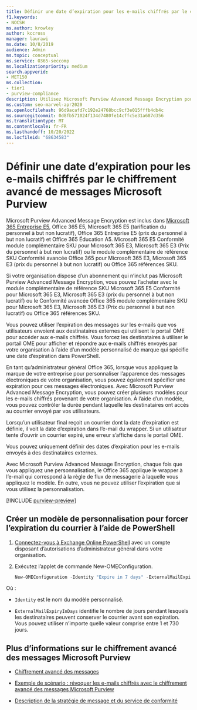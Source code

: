 ```yaml
---
title: Définir une date d’expiration pour les e-mails chiffrés par le chiffrement avancé de messages Microsoft Purview
f1.keywords:
- NOCSH
ms.author: krowley
author: kccross
manager: laurawi
ms.date: 10/8/2019
audience: Admin
ms.topic: conceptual
ms.service: O365-seccomp
ms.localizationpriority: medium
search.appverid:
- MET150
ms.collection:
- tier1
- purview-compliance
description: Utilisez Microsoft Purview Advanced Message Encryption pour étendre votre sécurité de messagerie en définissant une date d’expiration sur les e-mails via un modèle personnalisé de marque.
ms.custom: seo-marvel-apr2020
ms.openlocfilehash: 96d9acafd7c192e24768bcc9cf3e015fffb4db4c
ms.sourcegitcommit: 0d8fb571024f134d7480fe14cffc5e31a687d356
ms.translationtype: MT
ms.contentlocale: fr-FR
ms.lasthandoff: 10/20/2022
ms.locfileid: "68634583"
---
```

# <a name="set-an-expiration-date-for-email-encrypted-by-microsoft-purview-advanced-message-encryption"></a>Définir une date d’expiration pour les e-mails chiffrés par le chiffrement avancé de messages Microsoft Purview

Microsoft Purview Advanced Message Encryption est inclus dans [Microsoft 365 Entreprise E5](https://www.microsoft.com/microsoft-365/enterprise/home), Office 365 E5, Microsoft 365 E5 (tarification du personnel à but non lucratif), Office 365 Entreprise E5 (prix du personnel à but non lucratif) et Office 365 Éducation A5. Microsoft 365 E5 Conformité module complémentaire SKU pour Microsoft 365 E3, Microsoft 365 E3 (Prix du personnel à but non lucratif) ou le module complémentaire de référence SKU Conformité avancée Office 365 pour Microsoft 365 E3, Microsoft 365 E3 (prix du personnel à but non lucratif) ou Office 365 références SKU.

Si votre organisation dispose d’un abonnement qui n’inclut pas Microsoft Purview Advanced Message Encryption, vous pouvez l’acheter avec le module complémentaire de référence SKU Microsoft 365 E5 Conformité pour Microsoft 365 E3, Microsoft 365 E3 (prix du personnel à but non lucratif) ou le Conformité avancée Office 365 module complémentaire SKU pour Microsoft 365 E3, Microsoft 365 E3 (Prix du personnel à but non lucratif) ou Office 365 références SKU.

Vous pouvez utiliser l’expiration des messages sur les e-mails que vos utilisateurs envoient aux destinataires externes qui utilisent le portail OME pour accéder aux e-mails chiffrés. Vous forcez les destinataires à utiliser le portail OME pour afficher et répondre aux e-mails chiffrés envoyés par votre organisation à l’aide d’un modèle personnalisé de marque qui spécifie une date d’expiration dans PowerShell.

En tant qu’administrateur général Office 365, lorsque vous appliquez la marque de votre entreprise pour personnaliser l’apparence des messages électroniques de votre organisation, vous pouvez également spécifier une expiration pour ces messages électroniques. Avec Microsoft Purview Advanced Message Encryption, vous pouvez créer plusieurs modèles pour les e-mails chiffrés provenant de votre organisation. À l’aide d’un modèle, vous pouvez contrôler la durée pendant laquelle les destinataires ont accès au courrier envoyé par vos utilisateurs.

Lorsqu’un utilisateur final reçoit un courrier dont la date d’expiration est définie, il voit la date d’expiration dans l’e-mail du wrapper. Si un utilisateur tente d’ouvrir un courrier expiré, une erreur s’affiche dans le portail OME.

Vous pouvez uniquement définir des dates d’expiration pour les e-mails envoyés à des destinataires externes.

Avec Microsoft Purview Advanced Message Encryption, chaque fois que vous appliquez une personnalisation, le Office 365 applique le wrapper à l’e-mail qui correspond à la règle de flux de messagerie à laquelle vous appliquez le modèle. En outre, vous ne pouvez utiliser l’expiration que si vous utilisez la personnalisation.

[!INCLUDE [purview-preview](../includes/purview-preview.md)]

## <a name="create-a-custom-branding-template-to-force-mail-expiration-by-using-powershell"></a>Créer un modèle de personnalisation pour forcer l’expiration du courrier à l’aide de PowerShell

1. [Connectez-vous à Exchange Online PowerShell](/powershell/exchange/connect-to-exchange-online-powershell) avec un compte disposant d’autorisations d’administrateur général dans votre organisation.

2. Exécutez l’applet de commande New-OMEConfiguration.

    ```powershell
    New-OMEConfiguration -Identity "Expire in 7 days" -ExternalMailExpiryInDays 7
    ```

Où :

- `Identity` est le nom du modèle personnalisé.

- `ExternalMailExpiryInDays` identifie le nombre de jours pendant lesquels les destinataires peuvent conserver le courrier avant son expiration. Vous pouvez utiliser n’importe quelle valeur comprise entre 1 et 730 jours.

## <a name="more-information-about-microsoft-purview-advanced-message-encryption"></a>Plus d’informations sur le chiffrement avancé des messages Microsoft Purview

- [Chiffrement avancé des messages](ome-advanced-message-encryption.md)

- [Exemple de scénario : révoquer les e-mails chiffrés avec le chiffrement avancé des messages Microsoft Purview](revoke-ome-encrypted-mail.md)

- [Description de la stratégie de message et du service de conformité](/office365/servicedescriptions/exchange-online-service-description/message-policy-and-compliance)
